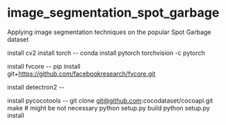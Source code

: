 # image_segmentation_spot_garbage
Applying image segmentation techniques on the popular Spot Garbage dataset



install cv2
install torch -- conda install pytorch torchvision -c pytorch

install fvcore -- pip install git+https://github.com/facebookresearch/fvcore.git

install detectron2 -- 

install pycocotools -- git clone git@github.com:cocodataset/cocoapi.git
                        make # might be not necessary
                        python setup.py build
                        python setup.py install
